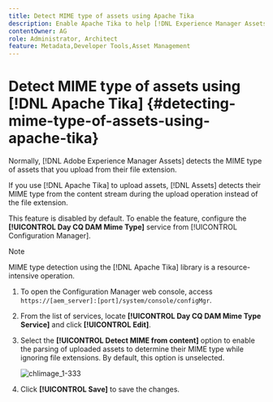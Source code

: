 ```yaml
---
title: Detect MIME type of assets using Apache Tika
description: Enable Apache Tika to help [!DNL Experience Manager Assets] detect the MIME type of assets from the content stream during the upload operation instead of the file extension.
contentOwner: AG
role: Administrator, Architect
feature: Metadata,Developer Tools,Asset Management
---
```


# Detect MIME type of assets using [!DNL Apache Tika] {#detecting-mime-type-of-assets-using-apache-tika}

Normally, [!DNL Adobe Experience Manager Assets] detects the MIME type of assets that you upload from their file extension.

If you use [!DNL Apache Tika] to upload assets, [!DNL Assets] detects their MIME type from the content stream during the upload operation instead of the file extension.

This feature is disabled by default. To enable the feature, configure the **[!UICONTROL Day CQ DAM Mime Type]** service from [!UICONTROL Configuration Manager].

>[!NOTE]
>
>MIME type detection using the [!DNL Apache Tika] library is a resource-intensive operation.

1. To open the Configuration Manager web console, access `https://[aem_server]:[port]/system/console/configMgr`.

1. From the list of services, locate **[!UICONTROL Day CQ DAM Mime Type Service]** and click **[!UICONTROL Edit]**.

1. Select the **[!UICONTROL Detect MIME from content]** option to enable the parsing of uploaded assets to determine their MIME type while ignoring file extensions. By default, this option is unselected.

   ![chlimage_1-333](assets/chlimage_1-333.png)

1. Click **[!UICONTROL Save]** to save the changes.
